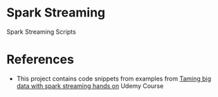 # Spark Streaming

Spark Streaming Scripts

# References
- This project contains code snippets from examples from [Taming big data with spark streaming hands on](https://www.udemy.com/course/taming-big-data-with-spark-streaming-hands-on/) Udemy Course